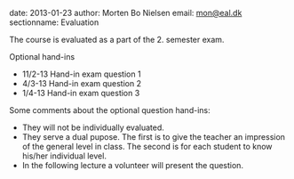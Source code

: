 date: 2013-01-23
author: Morten Bo Nielsen
email: mon@eal.dk
sectionname: Evaluation

The course is evaluated as a part of the 2. semester exam.

Optional hand-ins

* 11/2-13 Hand-in exam question 1
* 4/3-13 Hand-in exam question 2
* 1/4-13 Hand-in exam question 3

Some comments about the optional question hand-ins:

* They will not be individually evaluated. 
* They serve a dual pupose. The first is to give the teacher an impression of the general level in class. The second is for each student to know his/her individual level.
* In the following lecture a volunteer will present the question. 
